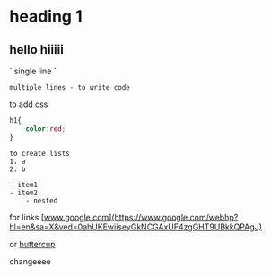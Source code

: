 # heading 1
<h2> hello hiiiii</h2>
` single line `

```
multiple lines - to write code 
```

to add css 
```css
h1{
    color:red;
}
```

```
to create lists 
1. a
2. b

- item1
- item2
    - nested

```

for links 
[www.google.com](https://www.google.com/webhp?hl=en&sa=X&ved=0ahUKEwiiseyGkNCGAxUF4zgGHT9UBkkQPAgJ)

or 
[buttercup](https://www.google.com/webhp?hl=en&sa=X&ved=0ahUKEwiiseyGkNCGAxUF4zgGHT9UBkkQPAgJ)


changeeee
